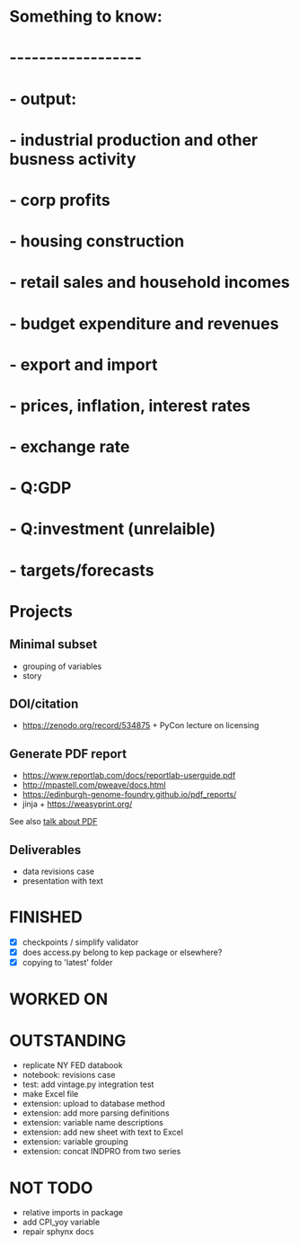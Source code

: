 # Something to know:
# ------------------ 
#   
# - output: 
#   - industrial production and other busness activity
#   - corp profits
# - housing construction
# - retail sales and household incomes    
# - budget expenditure and revenues
# - export and import
# - prices, inflation, interest rates
# - exchange rate
# - Q:GDP
# - Q:investment (unrelaible)
# - targets/forecasts   

Projects
========

Minimal subset
--------------

- grouping of variables
- story


DOI/citation
------------

- https://zenodo.org/record/534875 + PyCon lecture on licensing


Generate PDF report
-------------------

- https://www.reportlab.com/docs/reportlab-userguide.pdf
- http://mpastell.com/pweave/docs.html
- https://edinburgh-genome-foundry.github.io/pdf_reports/
- jinja + https://weasyprint.org/ 

See also [talk about PDF](https://www.google.com/url?sa=t&rct=j&q=&esrc=s&source=web&cd=1&cad=rja&uact=8&ved=0ahUKEwjDwvOtkYXbAhUDBiwKHZq6CPgQtwIIKzAA&url=https%3A%2F%2Fwww.youtube.com%2Fwatch%3Fv%3Dv8W-LxzZ9yo&usg=AOvVaw39aMRZTcXyYPlTxzcOTLPi)


Deliverables
------------
- data revisions case
- presentation with text

FINISHED
========
- [x] checkpoints / simplify validator
- [x] does access.py belong to kep package or elsewhere?
- [x] copying to 'latest' folder

WORKED ON
=========



OUTSTANDING
===========
- replicate NY FED databook
- notebook: revisions case 
- test: add vintage.py integration test
- make Excel file
- extension: upload to database method
- extension: add more parsing definitions
- extension: variable name descriptions
- extension: add new sheet with text to Excel
- extension: variable grouping
- extension: concat INDPRO from two series


NOT TODO
========
- relative imports in package
- add CPI_yoy variable
- repair sphynx docs
